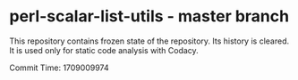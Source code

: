 # perl-scalar-list-utils - master branch

This repository contains frozen state of the repository.
Its history is cleared. It is used only for static code
analysis with Codacy.

Commit Time: 1709009974